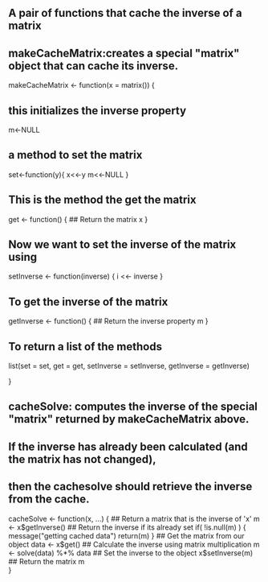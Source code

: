 
## A pair of functions that cache the inverse of a matrix
## makeCacheMatrix:creates a special "matrix" object that can cache its inverse.


makeCacheMatrix <- function(x = matrix()) {
  ## this initializes the inverse property
  m<-NULL
  
  ## a method to set the matrix
  set<-function(y){
    x<<-y
    m<<-NULL
  }
  ## This is the method the get the matrix
  get <- function() {
    ## Return the matrix
    x
  }
  ## Now we want to set the inverse of the matrix using
  setInverse <- function(inverse) {
    i <<- inverse
  }
  ## To get the inverse of the matrix
  getInverse <- function() {
    ## Return the inverse property
    m
  }
  ## To return a list of the methods
  list(set = set, get = get,
       setInverse = setInverse,
       getInverse = getInverse)

}


## cacheSolve: computes the inverse of the special "matrix" returned by makeCacheMatrix above. 
## If the inverse has already been calculated (and the matrix has not changed), 
## then the cachesolve should retrieve the inverse from the cache.

cacheSolve <- function(x, ...) {
        ## Return a matrix that is the inverse of 'x'
        m <- x$getInverse()
        ## Return the inverse if its already set
        if( !is.null(m) ) {
          message("getting cached data")
          return(m)
        }
        ## Get the matrix from our object
        data <- x$get()
        ## Calculate the inverse using matrix multiplication
        m <- solve(data) %*% data
        ## Set the inverse to the object
        x$setInverse(m)
        ## Return the matrix
        m      
}
